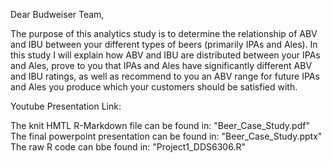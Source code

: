 Dear Budweiser Team, 

The purpose of this analytics study is to determine the relationship of ABV and IBU between your different types of beers (primarily IPAs and Ales). In this study I will explain how ABV and IBU are distributed between your IPAs and Ales, prove to you that IPAs and Ales have significantly different ABV and IBU ratings, as well as recommend to you an ABV range for future IPAs and Ales you produce which your customers should be satisfied with.

Youtube Presentation Link: 

The knit HMTL R-Markdown file can be found in: "Beer_Case_Study.pdf"
The final powerpoint presentation can be found in: "Beer_Case_Study.pptx"
The raw R code can bbe found in: "Project1_DDS6306.R"
